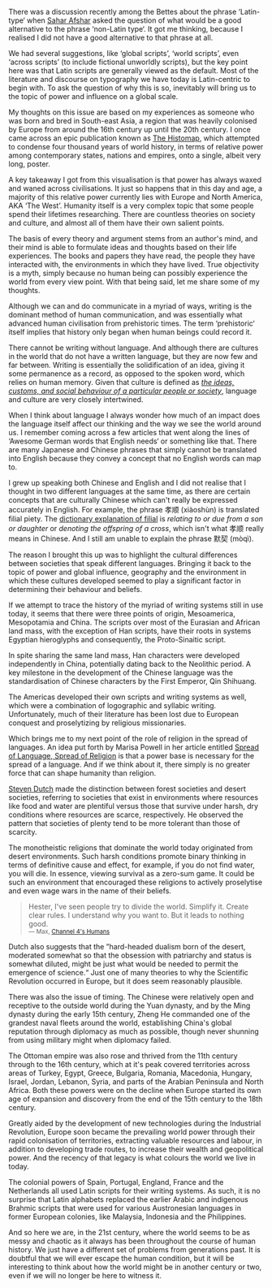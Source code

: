 There was a discussion recently among the Bettes about the phrase ‘Latin-type‘ when [Sahar Afshar](https://twitter.com/sahafshar) asked the question of what would be a good alternative to the phrase ‘non-Latin type‘. It got me thinking, because I realised I did not have a good alternative to that phrase at all.

We had several suggestions, like ‘global scripts’, ‘world scripts’, even ‘across scripts’ (to include fictional unworldly scripts), but the key point here was that Latin scripts are generally viewed as the default. Most of the literature and discourse on typography we have today is Latin-centric to begin with. To ask the question of why this is so, inevitably will bring us to the topic of power and influence on a global scale.

My thoughts on this issue are based on my experiences as someone who was born and bred in South-east Asia, a region that was heavily colonised by Europe from around the 16th century up until the 20th century. I once came across an epic publication known as [The Histomap](https://www.davidrumsey.com/luna/servlet/detail/RUMSEY~8~1~200375~3001080:The-Histomap-), which attempted to condense four thousand years of world history, in terms of relative power among contemporary states, nations and empires, onto a single, albeit very long, poster.

A key takeaway I got from this visualisation is that power has always waxed and waned across civilisations. It just so happens that in this day and age, a majority of this relative power currently lies with Europe and North America, AKA ‘The West’. Humanity itself is a very complex topic that some people spend their lifetimes researching. There are countless theories on society and culture, and almost all of them have their own salient points.

The basis of every theory and argument stems from an author's mind, and their mind is able to formulate ideas and thoughts based on their life experiences. The books and papers they have read, the people they have interacted with, the environments in which they have lived. True objectivity is a myth, simply because no human being can possibly experience the world from every view point. With that being said, let me share some of my thoughts.

Although we can and do communicate in a myriad of ways, writing is the dominant method of human communication, and was essentially what advanced human civilisation from prehistoric times. The term ‘prehistoric‘ itself implies that history only began when human beings could record it.

There cannot be writing without language. And although there are cultures in the world that do not have a written language, but they are now few and far between. Writing is essentially the solidification of an idea, giving it some permanence as a record, as opposed to the spoken word, which relies on human memory. Given that culture is defined as *[the ideas, customs, and social behaviour of a particular people or society](https://en.oxforddictionaries.com/definition/culture)*, language and culture are very closely intertwined.

When I think about language I always wonder how much of an impact does the language itself affect our thinking and the way we see the world around us. I remember coming across a few articles that went along the lines of ‘Awesome German words that English needs‘ or something like that. There are many Japanese and Chinese phrases that simply cannot be translated into English because they convey a concept that no English words can map to.

I grew up speaking both Chinese and English and I did not realise that I thought in two different languages at the same time, as there are certain concepts that are culturally Chinese which can't really be expressed accurately in English. For example, the phrase 孝顺 (xiàoshùn) is translated filial piety. The [dictionary explanation of filial](https://en.oxforddictionaries.com/definition/filial) is *relating to or due from a son or daughter* or *denoting the offspring of a cross*, which isn't what 孝顺 really means in Chinese. And I still am unable to explain the phrase 默契 (mòqì).

The reason I brought this up was to highlight the cultural differences between societies that speak different languages. Bringing it back to the topic of power and global influence, geography and the environment in which these cultures developed seemed to play a significant factor in determining their behaviour and beliefs.

If we attempt to trace the history of the myriad of writing systems still in use today, it seems that there were three points of origin, Mesoamerica, Mesopotamia and China. The scripts over most of the Eurasian and African land mass, with the exception of Han scripts, have their roots in systems
Egyptian hieroglyphs and consequently, the Proto-Sinaitic script.

In spite sharing the same land mass, Han characters were developed independently in China, potentially dating back to the Neolithic period. A key milestone in the development of the Chinese language was the standardisation of Chinese characters by the First Emperor, Qin Shihuang.

The Americas developed their own scripts and writing systems as well, which were a combination of logographic and syllabic writing. Unfortunately, much of their literature has been lost due to European conquest and proselytizing by religious missionaries.

Which brings me to my next point of the role of religion in the spread of languages. An idea put forth by Marisa Powell in her article entitled [Spread of Language, Spread of Religion](http://speculative.sunygeneseoenglish.org/2015/05/01/spread-of-language-spread-of-religion/) is that a power base is necessary for the spread of a language. And if we think about it, there simply is no greater force that can shape humanity than religion.

[Steven Dutch](https://www.uwgb.edu/dutchs/) made the distinction between forest societies and desert societies, referring to societies that exist in environments where resources like food and water are plentiful versus those that survive under harsh, dry conditions where resources are scarce, respectively. He observed the pattern that societies of plenty tend to be more tolerant than those of scarcity.

The monotheistic religions that dominate the world today originated from desert environments. Such harsh conditions promote binary thinking in terms of definitive cause and effect, for example, if you do not find water, you will die. In essence, viewing survival as a zero-sum game. It could be such an environment that encouraged these religions to actively proselytise and even wage wars in the name of their beliefs.

> Hester, I've seen people try to divide the world. Simplify it. Create clear rules. I understand why you want to. But it leads to nothing good.  
<small>— Max, [Channel 4's Humans](http://www.channel4.com/programmes/humans)</small>

Dutch also suggests that the ”hard-headed dualism born of the desert, moderated somewhat so that the obsession with patriarchy and status is somewhat diluted, might be just what would be needed to permit the emergence of science.“ Just one of many theories to why the Scientific Revolution occurred in Europe, but it does seem reasonably plausible.

There was also the issue of timing. The Chinese were relatively open and receptive to the outside world during the Yuan dynasty, and by the Ming dynasty during the early 15th century, Zheng He commanded one of the grandest naval fleets around the world, establishing China's global reputation through diplomacy as much as possible, though never shunning from using military might when diplomacy failed.

The Ottoman empire was also rose and thrived from the 11th century through to the 16th century, which at it's peak covered territories across areas of Turkey, Egypt, Greece, Bulgaria, Romania, Macedonia, Hungary, Israel, Jordan, Lebanon, Syria, and parts of the Arabian Peninsula and North Africa. Both these powers were on the decline when Europe started its own age of expansion and discovery from the end of the 15th century to the 18th century.

Greatly aided by the development of new technologies during the Industrial Revolution, Europe soon became the prevailing world power through their rapid colonisation of territories, extracting valuable resources and labour, in addition to developing trade routes, to increase their wealth and geopolitical power. And the recency of that legacy is what colours the world we live in today.

The colonial powers of Spain, Portugal, England, France and the Netherlands all used Latin scripts for their writing systems. As such, it is no surprise that Latin alphabets replaced the earlier Arabic and indigenous Brahmic scripts that were used for various Austronesian languages in former European colonies, like Malaysia, Indonesia and the Philippines.

And so here we are, in the 21st century, where the world seems to be as messy and chaotic as it always has been throughout the course of human history. We just have a different set of problems from generations past. It is doubtful that we will ever escape the human condition, but it will be interesting to think about how the world might be in another century or two, even if we will no longer be here to witness it.
